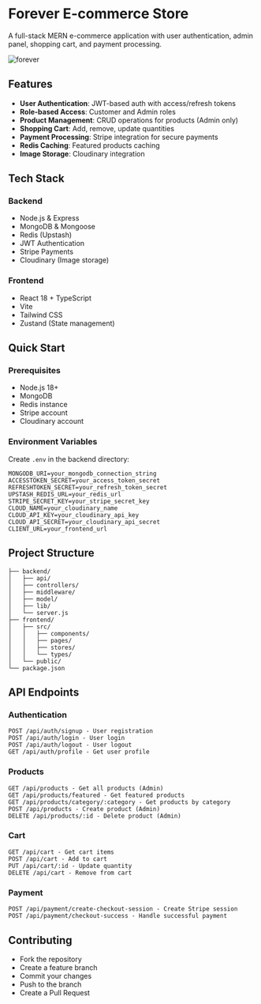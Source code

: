 # Forever E-commerce Store

A full-stack MERN e-commerce application with user authentication, admin panel, shopping cart, and payment processing.

![forever](https://github.com/user-attachments/assets/607504e5-46b5-4ed5-a5b5-b069e6088743)

## Features

- **User Authentication**: JWT-based auth with access/refresh tokens
- **Role-based Access**: Customer and Admin roles
- **Product Management**: CRUD operations for products (Admin only)
- **Shopping Cart**: Add, remove, update quantities
- **Payment Processing**: Stripe integration for secure payments
- **Redis Caching**: Featured products caching
- **Image Storage**: Cloudinary integration

## Tech Stack

### Backend
- Node.js & Express
- MongoDB & Mongoose
- Redis (Upstash)
- JWT Authentication
- Stripe Payments
- Cloudinary (Image storage)

### Frontend
- React 18 + TypeScript
- Vite
- Tailwind CSS
- Zustand (State management)

## Quick Start

### Prerequisites
- Node.js 18+
- MongoDB
- Redis instance
- Stripe account
- Cloudinary account

### Environment Variables

Create `.env` in the backend directory:

```env
MONGODB_URI=your_mongodb_connection_string
ACCESSTOKEN_SECRET=your_access_token_secret
REFRESHTOKEN_SECRET=your_refresh_token_secret
UPSTASH_REDIS_URL=your_redis_url
STRIPE_SECRET_KEY=your_stripe_secret_key
CLOUD_NAME=your_cloudinary_name
CLOUD_API_KEY=your_cloudinary_api_key
CLOUD_API_SECRET=your_cloudinary_api_secret
CLIENT_URL=your_frontend_url
```

## Project Structure
```
├── backend/
│   ├── api/
│   ├── controllers/
│   ├── middleware/
│   ├── model/
│   ├── lib/
│   └── server.js
├── frontend/
│   ├── src/
│   │   ├── components/
│   │   ├── pages/
│   │   ├── stores/
│   │   └── types/
│   └── public/
└── package.json
```

## API Endpoints
### Authentication
```
POST /api/auth/signup - User registration
POST /api/auth/login - User login
POST /api/auth/logout - User logout
GET /api/auth/profile - Get user profile
```

### Products
```
GET /api/products - Get all products (Admin)
GET /api/products/featured - Get featured products
GET /api/products/category/:category - Get products by category
POST /api/products - Create product (Admin)
DELETE /api/products/:id - Delete product (Admin)
```

### Cart
```
GET /api/cart - Get cart items
POST /api/cart - Add to cart
PUT /api/cart/:id - Update quantity
DELETE /api/cart - Remove from cart
```

### Payment
```
POST /api/payment/create-checkout-session - Create Stripe session
POST /api/payment/checkout-success - Handle successful payment
```

## Contributing
- Fork the repository
- Create a feature branch
- Commit your changes
- Push to the branch
- Create a Pull Request
